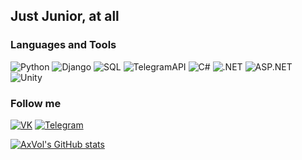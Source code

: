 ## Just Junior, at all

### Languages and Tools
![Python](https://img.shields.io/badge/-Python-000000?style=for-the-badge&logo=python)
![Django](https://img.shields.io/badge/-Django-000000?style=for-the-badge&logo=django)
![SQL](https://img.shields.io/badge/-SQL-000000?style=for-the-badge&logo=mysql)
![TelegramAPI](https://img.shields.io/badge/-TelegramApi-000000?style=for-the-badge&logo=telegram)
![C#](https://img.shields.io/badge/-Csharp-000000?style=for-the-badge&logo=C#)
![.NET](https://img.shields.io/badge/-.NET-000000?style=for-the-badge&logo=.NET)
![ASP.NET](https://img.shields.io/badge/-ASP.NET-000000?style=for-the-badge&logo=.NET)
![Unity](https://img.shields.io/badge/-Unity-000000?style=for-the-badge&logo=Unity)

### Follow me
[![VK](https://img.shields.io/badge/-VK-000000?style=for-the-badge&logo=vk)](https://vk.com/nikvov4ik)
[![Telegram](https://img.shields.io/badge/-Telegram-000000?style=for-the-badge&logo=telegram)](https://t.me/AxVol69)

[![AxVol's GitHub stats](https://github-readme-stats.vercel.app/api?username=AxVol&show_icons=true&count_private=true)](https://github.com/anuraghazra/github-readme-stats)
